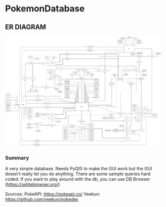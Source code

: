 # PokemonDatabase

## ER DIAGRAM

![ERDIAGRAM](pokemon.png)

### Summary

A very simple database. Needs PyQt5 to make the GUI work but
the GUI doesn't really let you do anything. There
are some sample queries hard coded. If you want to play around
with the db, you can use DB Browser (https://sqlitebrowser.org/)

Sources:
PokeAPI: 	https://pokeapi.co/
Veekun:		https://github.com/veekun/pokedex